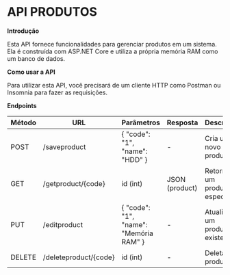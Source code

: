 # API PRODUTOS

**Introdução**

Esta API fornece funcionalidades para gerenciar produtos em um sistema. Ela é construída com ASP.NET Core e utiliza a própria memória RAM como um banco de dados.

**Como usar a API**

Para utilizar esta API, você precisará de um cliente HTTP como Postman ou Insomnia para fazer as requisições.

**Endpoints**

| Método | URL | Parâmetros | Resposta | Descrição |
|---|---|---|---|---|
| POST | /saveproduct | { "code": "1", "name": "HDD" } | - | Cria um novo produto |
| GET | /getproduct/{code}| id (int) | JSON (product) | Retorna um produto específico |
| PUT | /editproduct | { "code": "1", "name": "Memória RAM" } | -| Atualiza um produto existente |
| DELETE | /deleteproduct/{code} | id (int) | - | Deleta um produto |
